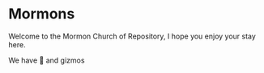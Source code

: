 # Mormons
Welcome to the Mormon Church of Repository, I hope you enjoy your stay here.

We have :cookie: and gizmos
